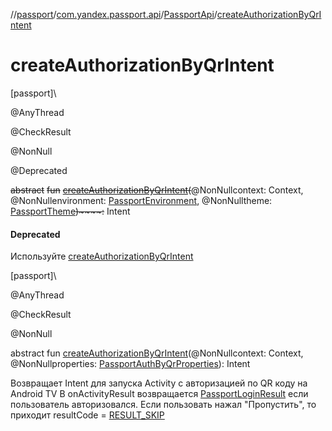 //[passport](../../../index.md)/[com.yandex.passport.api](../index.md)/[PassportApi](index.md)/[createAuthorizationByQrIntent](create-authorization-by-qr-intent.md)

# createAuthorizationByQrIntent

[passport]\

@AnyThread

@CheckResult

@NonNull

@Deprecated

~~abstract~~ ~~fun~~ [~~createAuthorizationByQrIntent~~](create-authorization-by-qr-intent.md)~~(~~@NonNullcontext: Context, @NonNullenvironment: [PassportEnvironment](../-passport-environment/index.md), @NonNulltheme: [PassportTheme](../-passport-theme/index.md)~~)~~~~:~~ Intent

#### Deprecated

Используйте [createAuthorizationByQrIntent](create-authorization-by-qr-intent.md)

[passport]\

@AnyThread

@CheckResult

@NonNull

abstract fun [createAuthorizationByQrIntent](create-authorization-by-qr-intent.md)(@NonNullcontext: Context, @NonNullproperties: [PassportAuthByQrProperties](../-passport-auth-by-qr-properties/index.md)): Intent

Возвращает Intent для запуска Activity с авторизацией по QR коду на Android TV В onActivityResult возвращается [PassportLoginResult](../-passport-login-result/index.md) если пользователь авторизовался. Если пользовать нажал &quot;Пропустить&quot;, то приходит resultCode = [RESULT_SKIP](../-passport/-r-e-s-u-l-t_-s-k-i-p.md)
